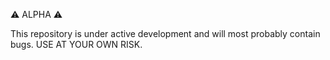 ⚠️ ALPHA ⚠️

This repository is under active development and will most probably contain bugs. USE AT YOUR OWN RISK.